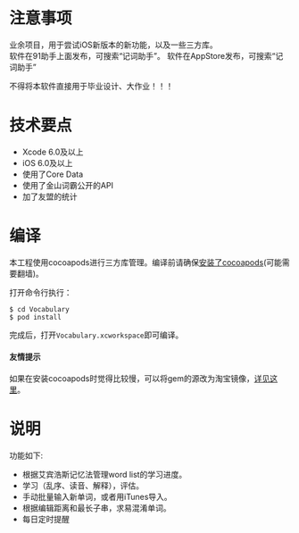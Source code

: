 # 注意事项
业余项目，用于尝试iOS新版本的新功能，以及一些三方库。   
软件在91助手上面发布，可搜索“记词助手”。 
软件在AppStore发布，可搜索“记词助手”  

不得将本软件直接用于毕业设计、大作业！！！

# 技术要点
* Xcode 6.0及以上
* iOS 6.0及以上
* 使用了Core Data
* 使用了金山词霸公开的API
* 加了友盟的统计

# 编译
本工程使用cocoapods进行三方库管理。编译前请确保[安装了cocoapods](http://cocoapods.org)(可能需要翻墙)。

打开命令行执行：

	$ cd Vocabulary
	$ pod install

完成后，打开`Vocabulary.xcworkspace`即可编译。

#### 友情提示
如果在安装cocoapods时觉得比较慢，可以将gem的源改为淘宝镜像，[详见这里](https://ruby.taobao.org)。

# 说明
功能如下:

* 根据艾宾浩斯记忆法管理word list的学习进度。
* 学习（乱序、读音、解释），评估。
* 手动批量输入新单词，或者用iTunes导入。
* 根据编辑距离和最长子串，求易混淆单词。
* 每日定时提醒



